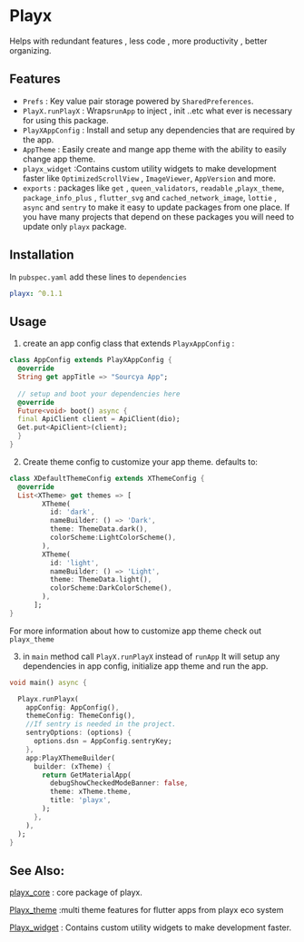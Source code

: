 # Playx  
  Helps with redundant features , less code , more productivity , better organizing.  
  
## Features  
 - `Prefs`  :  Key value pair storage powered by `SharedPreferences`.
 - `PlayX.runPlayX`  : Wraps`runApp` to inject , init ..etc what ever is necessary for using this package.
- ``PlayXAppConfig`` : Install and setup any dependencies that are required by the app.               
- ``AppTheme``  : Easily create and mange app theme with the ability to easily change app theme.  
-  `playx_widget` :Contains custom utility widgets to make development faster like `OptimizedScrollView`
    , `ImageViewer`, `AppVersion` and more.
- ``exports``  : packages like `get` , `queen_validators`, `readable` ,`playx_theme`, `package_info_plus`
   , `flutter_svg` and `cached_network_image`, `lottie` , `async` and `sentry`
  to make it easy to update packages from one place.
  If you have many projects that depend on these packages you will need to update only `playx` package.
  
  
## Installation  
  
In `pubspec.yaml` add these lines to `dependencies`  
  
```yaml  
playx: ^0.1.1
```  
  
## Usage  
  
1.  create an app config class that extends ``PlayxAppConfig`` :
```dart
class AppConfig extends PlayXAppConfig {  
  @override  
  String get appTitle => "Sourcya App";  
  
  // setup and boot your dependencies here  
  @override  
  Future<void> boot() async {  
  final ApiClient client = ApiClient(dio);  
  Get.put<ApiClient>(client);  
  }  
}
```
2. Create theme config to customize your app theme.
defaults to: 
```dart
class XDefaultThemeConfig extends XThemeConfig {
  @override
  List<XTheme> get themes => [
        XTheme(
          id: 'dark',
          nameBuilder: () => 'Dark',
          theme: ThemeData.dark(),
          colorScheme:LightColorScheme(),
        ),
        XTheme(
          id: 'light',
          nameBuilder: () => 'Light',
          theme: ThemeData.light(),
          colorScheme:DarkColorScheme(),
        ),
      ];
}
```

For more information about how to customize app theme check out `playx_theme`

3. in `main` method call `PlayX.runPlayX` instead of `runApp` 
It will setup any dependencies in app config, initialize app theme and run the app. 
```dart
void main() async {

  Playx.runPlayx(
    appConfig: AppConfig(),
    themeConfig: ThemeConfig(),
    //If sentry is needed in the project.
    sentryOptions: (options) {
      options.dsn = AppConfig.sentryKey;
    },
    app:PlayXThemeBuilder(
      builder: (xTheme) {
        return GetMaterialApp(
          debugShowCheckedModeBanner: false,
          theme: xTheme.theme,
          title: 'playx',
        );
      },
    ), 
  );
}
```
## See Also:
 [playx_core](https://pub.dev/packages/playx_core) : core package of playx.
 
[Playx_theme](https://pub.dev/packages/playx_theme) :multi theme features for flutter apps from playx eco system

[Playx_widget](https://pub.dev/packages/playx_widget) : Contains custom utility widgets to make development faster.
